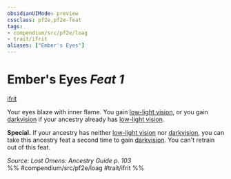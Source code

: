 ```yaml
---
obsidianUIMode: preview
cssclass: pf2e,pf2e-feat
tags:
- compendium/src/pf2e/loag
- trait/ifrit
aliases: ["Ember's Eyes"]
---
```

# Ember's Eyes  *Feat 1*  
[ifrit](../../rules/traits/ifrit-b2.md)  


Your eyes blaze with inner flame. You gain [low-light vision](../../rules/abilities/low-light-vision.md), or you gain [darkvision](../../rules/abilities/darkvision.md) if your ancestry already has [low-light vision](../../rules/abilities/low-light-vision.md).

**Special.** If your ancestry has neither [low-light vision](../../rules/abilities/low-light-vision.md) nor [darkvision](../../rules/abilities/darkvision.md), you can take this ancestry feat a second time to gain [darkvision](../../rules/abilities/darkvision.md). You can't retrain out of this feat.

*Source: Lost Omens: Ancestry Guide p. 103*  
%% #compendium/src/pf2e/loag #trait/ifrit %%